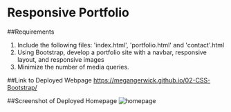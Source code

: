 # Responsive Portfolio

##Requirements
1. Include the following files: 'index.html', 'portfolio.html' and 'contact'.html
2. Using Bootstrap, develop a portfolio site with a navbar, responsive layout, and responsive images
3. Minimize the number of media queries.

##Link to Deployed Webpage
https://megangerwick.github.io/02-CSS-Bootstrap/

##Screenshot of Deployed Homepage 
![homepage](https://user-images.githubusercontent.com/69534417/94206982-4a152e00-fe8c-11ea-8638-f3c7dc6001bc.PNG)
